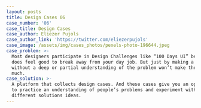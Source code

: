 ```yaml
---
layout: posts
title: Design Cases 06
case_number: '06'
case_title: Design Cases
case_author: Eliezer Pujols
case_author_link: 'https://twitter.com/eliezerpujols'
case_image: /assets/img/cases_photos/pexels-photo-196644.jpeg
case_problem: >-
  Most designers participate in Design Challenges like “100 Days UI” because it
  does feel good to break away from your day job. But just by making a pretty UI
  without a deep or partial understanding of the problem won’t make them learn
  much.
case_solution: >-
  A platform that collects design cases. And these cases give you an opportunity
  to practice an understanding of people’s problems and experiment with
  different solutions ideas.
---
```


